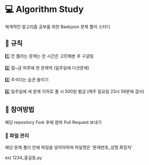 # 💻 Algorithm Study #
체계적인 알고리즘 공부를 위한 Baekjoon 문제 풀이 스터디

## 💫 규칙 ##
1️⃣ 안 풀리는 문제는 한 시간은 고민해본 후 구글링 

2️⃣ 월~금 하루에 한 문제씩 (일주일에 다섯문제)

3️⃣ 주석다는 습관 들이기

4️⃣ 일주일에 세 문제 이하로 풀 시 500원 벌금 (매주 일요일 23시 59분에 검사)

## 💫 참여방법 ##
해당 repository Fork 후에 참여
Pull Request 보내기

### 📂 파일 관리 ###

해당 문제 폴더 안에 파일을 넣어야하며 파일명은 '문제번호_성명.확장자'

ex) 1234_홍길동.py
